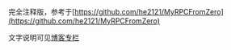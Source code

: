 完全注释版，参考于[https://github.com/he2121/MyRPCFromZero](https://github.com/he2121/MyRPCFromZero)

文字说明可见[博客专栏](https://blog.csdn.net/fisherish/category_11544784.html?spm=1001.2014.3001.5482)